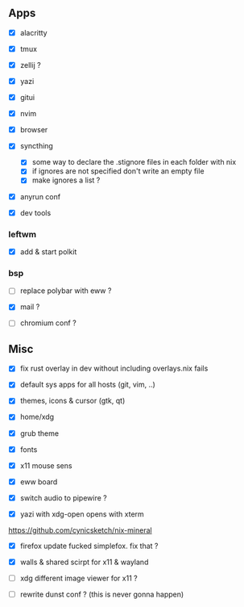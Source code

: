## Apps
- [x] alacritty
- [x] tmux
- [x] zellij ?
- [x] yazi
- [x] gitui
- [x] nvim
- [x] browser
- [x] syncthing
    - [x] some way to declare the .stignore files in each folder with nix
    - [x] if ignores are not specified don't write an empty file
    - [x] make ignores a list ?
- [x] anyrun conf

- [x] dev tools


### leftwm
- [x] add & start polkit

### bsp
- [ ] replace polybar with eww ?

- [x] mail ?
- [ ] chromium conf ?

## Misc

- [x] fix rust overlay in dev without including overlays.nix fails
- [x] default sys apps for all hosts (git, vim, ..)
- [x] themes, icons & cursor (gtk, qt)
- [x] home/xdg
- [x] grub theme
- [x] fonts
- [x] x11 mouse sens

- [x] eww board
- [x] switch audio to pipewire ?
- [x] yazi with xdg-open opens with xterm

https://github.com/cynicsketch/nix-mineral
- [x] firefox update fucked simplefox. fix that ?
- [x] walls & shared scirpt for x11 & wayland
- [ ] xdg different image viewer for x11 ?

- [ ] rewrite dunst conf ? (this is never gonna happen)
